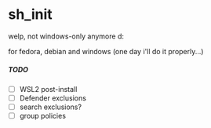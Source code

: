 # sh_init
welp, not windows-only anymore d:

for fedora, debian and windows
(one day i'll do it properly...)

##### TODO
- [ ] WSL2 post-install
- [ ] Defender exclusions
- [ ] search exclusions?
- [ ] group policies
